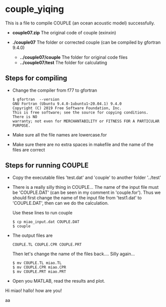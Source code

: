 # couple_yiqing

This is a file to compile COUPLE (an ocean acoustic model) successfully.

- **couple07.zip** The original code of couple (exinxin)
- **./couple07** The folder or corrected couple (can be compiled by gfortran 9.4.0)
    
    - **../couple07/couple**  The folder for original code files
    - **../couple07/test** The folder for calculating


## Steps for compiling

- Change the compiler from f77 to gfortran

    ```
    $ gfortran  --version
    GNU Fortran (Ubuntu 9.4.0-1ubuntu1~20.04.1) 9.4.0
    Copyright (C) 2019 Free Software Foundation, Inc.
    This is free software; see the source for copying conditions.  There is NO
    warranty; not even for MERCHANTABILITY or FITNESS FOR A PARTICULAR PURPOSE.
    ```

- Make sure all the file names are lowercase.for

- Make sure there are no extra spaces in makefile and the name of the files are correct


## Steps for running COUPLE

- Copy the executable files 'test.dat' and  'couple' to another folder '../test'

- There is a really silly thing in COUPLE... The name of the input file must be 'COUPLE.DAT' (can be seen in my comment in 'couple.for'). Thus we should first change the name of the input file from 'test1.dat' to 'COUPLE.DAT', then can we do the calculation. 

    Use these lines to run couple

    ```
    $ cp miao_input.dat COUPLE.DAT
    $ couple
    ```

- The output files are

    ```
    COUPLE.TL COUPLE.CPR COUPLE.PRT
    ```

    Then let's change the name of the files back.... Silly again...
    
    ```
    $ mv COUPLE.TL miao.TL
    $ mv COUPLE.CPR miao.CPR
    $ mv COUPLE.PRT miao.PRT
    ```

- Open you MATLAB, read the results and plot.

Hi miao! hallo! how are you!

aa
